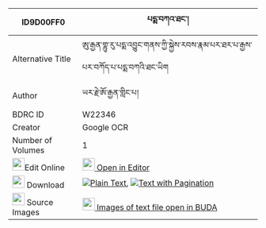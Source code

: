 |ID9D00FF0|པདྨ་བཀའ་ཐང་། 
| --- | --- 
|Alternative Title |ཨུ་རྒྱན་གྷུ་རུ་པདྨ་འབྱུང་གནས་ཀྱི་སྐྱེས་རབས་རྣམ་པར་ཐར་པ་རྒྱས་པར་བཀོད་པ་པདྨ་བཀའི་ཐང་ཡིག
|Author| ཡར་རྗེ་ཨོ་རྒྱན་གླིང་པ།
|BDRC ID | W22346
|Creator | Google OCR
|Number of Volumes| 1
|<img width="25" src="https://img.icons8.com/color/25/000000/edit-property.png">Edit Online| [<img width="25" src="https://avatars.githubusercontent.com/u/45091458?s=200&v=4"> Open in Editor](http://editor.openpecha.org/ID9D00FF0)
|<img width="25" src="https://img.icons8.com/fluent/48/000000/download-2.png"/>  Download | [![](https://img.icons8.com/color/20/000000/txt.png)Plain Text](https://github.com/Openpecha/ID9D00FF0/releases/download/v2/pema_ka_tang_plain_ID9D00FF0.zip), [![](https://img.icons8.com/color/20/000000/txt.png)Text with Pagination](https://github.com/Openpecha/ID9D00FF0/releases/download/v2/pema_ka_tang_pages_ID9D00FF0.zip)
|<img width="25" src="https://img.icons8.com/plasticine/100/000000/pictures-folder.png"/>  Source Images | [<img width="25" src="https://library.bdrc.io/icons/BUDA-small.svg"> Images of text file open in BUDA](https://library.bdrc.io/show/bdr:W22346)
